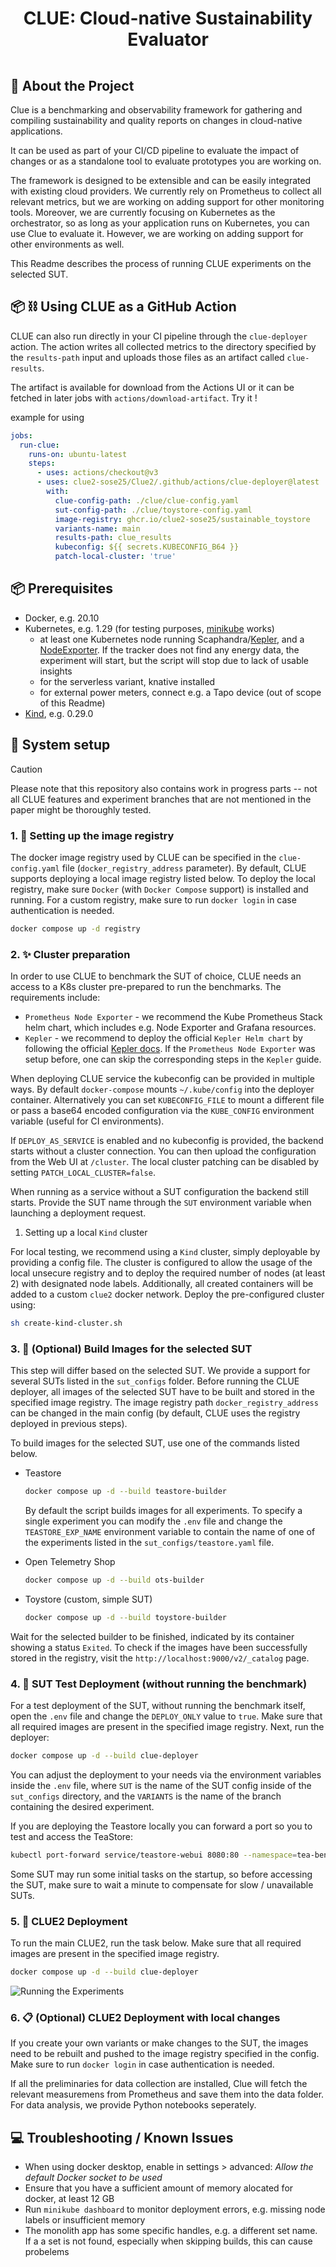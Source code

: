 <div align="center">
  <h1 style="padding:15px;border-bottom: 0;">CLUE: Cloud-native Sustainability Evaluator</h1>
</div>

## 📢 About the Project

Clue is a benchmarking and observability framework for gathering and compiling sustainability and quality reports on changes in cloud-native applications.

It can be used as part of your CI/CD pipeline to evaluate the impact of changes or as a standalone tool to evaluate prototypes you are working on.

The framework is designed to be extensible and can be easily integrated with existing cloud providers. We currently rely on Prometheus to collect all relevant metrics, but we are working on adding support for other monitoring tools.
Moreover, we are currently focusing on Kubernetes as the orchestrator, so as long as your application runs on Kubernetes, you can use Clue to evaluate it. However, we are working on adding support for other environments as well.

This Readme describes the process of running CLUE experiments on the selected SUT.

## 📦 ⛓ Using CLUE as a GitHub Action

CLUE can also run directly in your CI pipeline through the `clue-deployer` action.
The action writes all collected metrics to the directory specified by the
`results-path` input and uploads those files as an artifact called
`clue-results`.

The artifact is available for download from the Actions UI or it can be fetched
in later jobs with `actions/download-artifact`. Try it !

example for using
```yaml
jobs:
  run-clue:
    runs-on: ubuntu-latest
    steps:
      - uses: actions/checkout@v3
      - uses: clue2-sose25/Clue2/.github/actions/clue-deployer@latest
        with:
          clue-config-path: ./clue/clue-config.yaml
          sut-config-path: ./clue/toystore-config.yaml
          image-registry: ghcr.io/clue2-sose25/sustainable_toystore
          variants-name: main
          results-path: clue_results
          kubeconfig: ${{ secrets.KUBECONFIG_B64 }}
          patch-local-cluster: 'true'
```


## 📦 Prerequisites

- Docker, e.g. 20.10
- Kubernetes, e.g. 1.29 (for testing purposes, [minikube](https://minikube.sigs.k8s.io/docs/) works)
  - at least one Kubernetes node running Scaphandra/[Kepler](https://sustainable-computing.io/installation/kepler-helm/), and a [NodeExporter](https://observability.thomasriley.co.uk/monitoring-kubernetes/metrics/node-exporter/). If the tracker does not find any energy data, the experiment will start, but the script will stop due to lack of usable insights
  - for the serverless variant, knative installed
  - for external power meters, connect e.g. a Tapo device (out of scope of this Readme)
- [Kind](https://kind.sigs.k8s.io/), e.g. 0.29.0

## 🚀 System setup

> [!CAUTION]
> Please note that this repository also contains work in progress parts -- not all CLUE features and experiment branches that are not mentioned in the paper might be thoroughly tested.

### 1. 🏁 Setting up the image registry

The docker image registry used by CLUE can be specified in the `clue-config.yaml` file (`docker_registry_address` parameter). By default, CLUE supports deploying a local image registry listed below. To deploy the local registry, make sure `Docker` (with `Docker Compose` support) is installed and running. For a custom registry, make sure to run `docker login` in case authentication is needed.

```bash
docker compose up -d registry
```

### 2. ✨ Cluster preparation

In order to use CLUE to benchmark the SUT of choice, CLUE needs an access to a K8s cluster pre-prepared to run the benchmarks. The requirements include:
- `Prometheus Node Exporter` - we recommend the Kube Prometheus Stack helm chart, which includes e.g. Node Exporter and Grafana resources.
- `Kepler` - we recommend to deploy the official `Kepler Helm chart` by following the official [Kepler docs](https://sustainable-computing.io/installation/kepler-helm/). If the `Prometheus Node Exporter` was setup before, one can skip the corresponding steps in the `Kepler` guide.

When deploying CLUE service the kubeconfig can be provided in multiple ways. By default
`docker-compose` mounts `~/.kube/config` into the deployer container. Alternatively you can
set `KUBECONFIG_FILE` to mount a different file or pass a base64 encoded configuration via
the `KUBE_CONFIG` environment variable (useful for CI environments).

If `DEPLOY_AS_SERVICE` is enabled and no kubeconfig is provided, the backend
starts without a cluster connection. You can then upload the configuration from
the Web UI at `/cluster`. The local cluster patching can be disabled by setting
`PATCH_LOCAL_CLUSTER=false`.

When running as a service without a SUT configuration the backend still
starts. Provide the SUT name through the `SUT` environment variable when
launching a deployment request.

1. Setting up a local `Kind` cluster

For local testing, we recommend using a `Kind` cluster, simply deployable by providing a config file. The cluster is configured to allow the usage of the local unsecure registry and to deploy the required number of nodes (at least 2) with designated node labels. Additionally, all created containers will be added to a custom `clue2` docker network. Deploy the pre-configured cluster using:

```bash
sh create-kind-cluster.sh
```

### 3. 🧱 (Optional) Build Images for the selected SUT

This step will differ based on the selected SUT. We provide a support for several SUTs listed in the `sut_configs` folder. Before running the CLUE deployer, all images of the selected SUT have to be built and stored in the specified image registry. The image registry path `docker_registry_address` can be changed in the main config (by default, CLUE uses the registry deployed in previous steps).

To build images for the selected SUT, use one of the commands listed below.

- Teastore

  ```bash
  docker compose up -d --build teastore-builder
  ```

  By default the script builds images for all experiments. To specify a single experiment you can modify the `.env` file and change the `TEASTORE_EXP_NAME` environment variable to contain the name of one of the experiments listed in the `sut_configs/teastore.yaml` file.

- Open Telemetry Shop

  ```bash
  docker compose up -d --build ots-builder
  ```

- Toystore (custom, simple SUT)
  ```bash
  docker compose up -d --build toystore-builder
  ```

Wait for the selected builder to be finished, indicated by its container showing a status `Exited`. To check if the images have been successfully stored in the registry, visit the `http://localhost:9000/v2/_catalog` page.

### 4. 🧪 SUT Test Deployment (without running the benchmark)

For a test deployment of the SUT, without running the benchmark itself, open the `.env` file and change the `DEPLOY_ONLY` value to `true`. Make sure that all required images are present in the specified image registry. Next, run the deployer:

```bash
docker compose up -d --build clue-deployer
```

You can adjust the deployment to your needs via the environment variables inside the `.env` file, where `SUT` is the name of the SUT config inside of the `sut_configs` directory, and the `VARIANTS` is the name of the branch containing the desired experiment.

If you are deploying the Teastore locally you can forward a port so you to test and access the TeaStore:

```bash
kubectl port-forward service/teastore-webui 8080:80 --namespace=tea-bench
```

Some SUT may run some initial tasks on the startup, so before accessing the SUT, make sure to wait a minute to compensate for slow / unavailable SUTs.

### 5. 💨 CLUE2 Deployment

To run the main CLUE2, run the task below. Make sure that all required images are present in the specified image registry.

```bash
docker compose up -d --build clue-deployer
```

![Running the Experiments](public/running_experiments.png)

### 6. 📋 (Optional) CLUE2 Deployment with local changes

If you create your own variants or make changes to the SUT, the images need to be rebuilt and pushed to the image registry specified in the config. Make sure to run `docker login` in case authentication is needed.

If all the preliminaries for data collection are installed, Clue will fetch the relevant measuremens from Prometheus and save them into the data folder. For data analysis, we provide Python notebooks seperately.

## 💻 Troubleshooting / Known Issues

- When using docker desktop, enable in settings > advanced: _Allow the default Docker socket to be used_
- Ensure that you have a sufficient amount of memory alocated for docker, at least 12 GB
- Run `minikube dashboard` to monitor deployment errors, e.g. missing node labels or insufficient memory
- The monolith app has some specific handles, e.g. a different set name. If a a set is not found, especially when skipping builds, this can cause probelems
